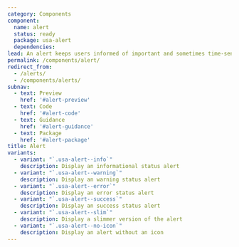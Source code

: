 ```yaml
---
category: Components
component:
  name: alert
  status: ready
  package: usa-alert
  dependencies:
lead: An alert keeps users informed of important and sometimes time-sensitive changes.
permalink: /components/alert/
redirect_from:
  - /alerts/
  - /components/alerts/
subnav:
  - text: Preview
    href: '#alert-preview'
  - text: Code
    href: '#alert-code'
  - text: Guidance
    href: '#alert-guidance'
  - text: Package
    href: '#alert-package'
title: Alert
variants:
  - variant: "`.usa-alert--info`"
    description: Display an informational status alert
  - variant: "`.usa-alert--warning`"
    description: Display an warning status alert
  - variant: "`.usa-alert--error`"
    description: Display an error status alert
  - variant: "`.usa-alert--success`"
    description: Display an success status alert
  - variant: "`.usa-alert--slim`"
    description: Display a slimmer version of the alert
  - variant: "`.usa-alert--no-icon`"
    description: Display an alert without an icon
---
```

